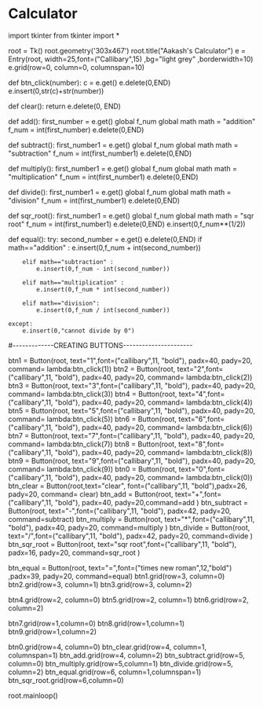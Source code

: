 # Calculator
import tkinter
from tkinter import *


root = Tk()
root.geometry('303x467')
root.title("Aakash's Calculator")
e = Entry(root, width=25,font=("Callibary",15) ,bg="light grey" ,borderwidth=10)
e.grid(row=0, column=0, columnspan=10)

def btn_click(number):
    c = e.get()
    e.delete(0,END)
    e.insert(0,str(c)+str(number))

def clear():
    return e.delete(0, END)

def add():
    first_number = e.get()
    global f_num
    global math
    math = "addition"
    f_num = int(first_number)
    e.delete(0,END)


def subtract():
    first_number1 = e.get()
    global f_num
    global math
    math = "subtraction"
    f_num = int(first_number1)
    e.delete(0,END)


def multiply():
    first_number1 = e.get()
    global f_num
    global math
    math = "multiplication"
    f_num = int(first_number1)
    e.delete(0,END)

def divide():
    first_number1 = e.get()
    global f_num
    global math
    math = "division"
    f_num = int(first_number1)
    e.delete(0,END)

def sqr_root():
    first_number1 = e.get()
    global f_num
    global math
    math = "sqr root"
    f_num = int(first_number1)
    e.delete(0,END)
    e.insert(0,f_num**(1/2))




def equal():
    try:
        second_number = e.get()
        e.delete(0,END)
        if math=="addition" :
            e.insert(0,f_num + int(second_number))
    
        elif math=="subtraction" :
            e.insert(0,f_num - int(second_number))

        elif math=="multiplication" :
            e.insert(0,f_num * int(second_number))
    
        elif math=="division":
            e.insert(0,f_num / int(second_number))

    except:
        e.insert(0,"cannot divide by 0")

#-------------CREATING BUTTONS----------------------

btn1 = Button(root, text="1",font=("callibary",11, "bold"), padx=40, pady=20, command= lambda:btn_click(1))
btn2 = Button(root, text="2",font=("callibary",11, "bold"), padx=40, pady=20, command= lambda:btn_click(2))
btn3 = Button(root, text="3",font=("callibary",11, "bold"), padx=40, pady=20, command= lambda:btn_click(3))
btn4 = Button(root, text="4",font=("callibary",11, "bold"), padx=40, pady=20, command= lambda:btn_click(4))
btn5 = Button(root, text="5",font=("callibary",11, "bold"), padx=40, pady=20, command= lambda:btn_click(5))
btn6 = Button(root, text="6",font=("callibary",11, "bold"), padx=40, pady=20, command= lambda:btn_click(6))
btn7 = Button(root, text="7",font=("callibary",11, "bold"), padx=40, pady=20, command= lambda:btn_click(7))
btn8 = Button(root, text="8",font=("callibary",11, "bold"), padx=40, pady=20, command= lambda:btn_click(8))
btn9 = Button(root, text="9",font=("callibary",11, "bold"), padx=40, pady=20, command= lambda:btn_click(9))
btn0 = Button(root, text="0",font=("callibary",11, "bold"), padx=40, pady=20, command= lambda:btn_click(0))
btn_clear = Button(root,text="clear", font=("callibary",11, "bold"),padx=26, pady=20, command= clear)
btn_add = Button(root, text="+",font=("callibary",11, "bold"), padx=40, pady=20,command=add )
btn_subtract = Button(root, text="-",font=("callibary",11, "bold"), padx=42, pady=20, command=subtract)
btn_multiply = Button(root, text="*",font=("callibary",11, "bold"), padx=40, pady=20, command=multiply )
btn_divide = Button(root, text="/",font=("callibary",11, "bold"), padx=42, pady=20, command=divide )
btn_sqr_root = Button(root, text="sqr root",font=("callibary",11, "bold"), padx=16, pady=20, command=sqr_root )

btn_equal = Button(root, text="=",font=("times new roman",12,"bold") ,padx=39, pady=20, command=equal)
btn1.grid(row=3, column=0)
btn2.grid(row=3, column=1)
btn3.grid(row=3, column=2)

btn4.grid(row=2, column=0)
btn5.grid(row=2, column=1)
btn6.grid(row=2, column=2)

btn7.grid(row=1,column=0)
btn8.grid(row=1,column=1)
btn9.grid(row=1,column=2)

btn0.grid(row=4, column=0)
btn_clear.grid(row=4, column=1, columnspan=1)
btn_add.grid(row=4, column=2)
btn_subtract.grid(row=5, column=0)
btn_multiply.grid(row=5,column=1)
btn_divide.grid(row=5, column=2)
btn_equal.grid(row=6, column=1,columnspan=1)
btn_sqr_root.grid(row=6,column=0)


root.mainloop()
